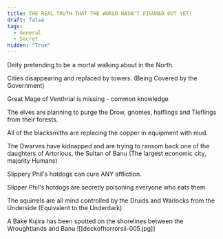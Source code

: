 ```yaml
---
title: THE REAL TRUTH THAT THE WORLD HASN'T FIGURED OUT YET!
draft: false
tags:
  - General
  - Secret
hidden: "True"
---
```

 Deity pretending to be a mortal walking about in the North. 
 
 Cities disappearing and replaced by towers. (Being Covered by the Government) 
 
 Great Mage of Venthrial is missing - common knowledge

The elves are planning to purge the Drow, gnomes, halflings and Tieflings from their forests.

All of the blacksmiths are replacing the copper in equipment with mud.

The Dwarves have kidnapped and are trying to ransom back one of the daughters of Artorious, the Sultan of Banu (The largest economic city, majority Humans)

Slippery Phil's hotdogs can cure ANY affliction.

Slipper Phil's hotdogs are secretly poisoning everyone who eats them.

The squirrels are all mind controlled by the Druids and Warlocks from the Underside (Equivalent to the Underdark)

A Bake Kujira has been spotted on the shorelines between the Wroughtlands and Banu
![[deckofhorrorsii-005.jpg]]